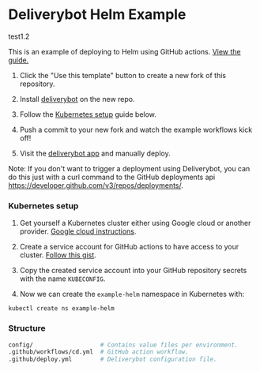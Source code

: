 # Deliverybot Helm Example
test1.2

This is an example of deploying to Helm using GitHub actions.
[View the guide.](https://deliverybot.dev/docs/integrations/action-helm/)

1. Click the "Use this template" button to create a new fork of this repository.

2. Install [deliverybot](https://github.com/apps/deliverybot) on the new repo.

3. Follow the [Kubernetes setup](#kubernetes-setup) guide below.

5. Push a commit to your new fork and watch the example workflows kick off!

6. Visit the [deliverybot app](https://app.deliverybot.dev) and manually deploy.

Note: If you don't want to trigger a deployment using Deliverybot, you can do
this just with a curl command to the GitHub deployments api
https://developer.github.com/v3/repos/deployments/.

### Kubernetes setup

1. Get yourself a Kubernetes cluster either using Google cloud or another
   provider. [Google cloud instructions](https://cloud.google.com/kubernetes-engine/docs/quickstart).

2. Create a service account for GitHub actions to have access to your cluster.
   [Follow this gist](https://gist.github.com/innovia/fbba8259042f71db98ea8d4ad19bd708).

3. Copy the created service account into your GitHub repository secrets with the
   name `KUBECONFIG`.

4. Now we can create the `example-helm` namespace in Kubernetes with:

```
kubectl create ns example-helm
```

### Structure

```bash
config/                   # Contains value files per environment.
.github/workflows/cd.yml  # GitHub action workflow.
.github/deploy.yml        # Deliverybot configuration file.
```
